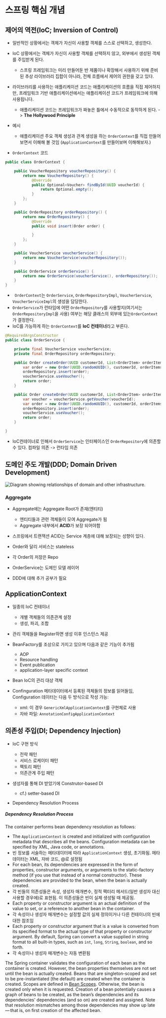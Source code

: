 # 스프링 핵심 개념

## 제어의 역전(IoC; Inversion of Control)

- 일반적인 상황에서는 객체가 자신이 사용할 객체를 스스로 선택하고, 생성한다.
- IoC 상황에서는 객체가 자신이 사용할 객체를 선택하지 않고, 외부에서 생성된 객체를 주입받게 된다.
  - 스프링 프레임워크는 미리 만들어둔 반 제품이나 확장해서 사용하기 위해 준비된 추상 라이브러리 집합이 아니라,
    전체 흐름에서 제어의 권한을 갖고 있다.
- 라이브러리를 사용하는 애플리케이션 코드는 애플리케이션의 흐름을 직접 제어하지만,
  프레임워크 기반 애플리케이션에서는 애플리케이션 코드가 프레임워크에 의해 사용됩니다.
  - 애플리케이션 코드는 프레임워크가 짜놓은 틀에서 수동적으로 동작하게 된다.
    -> **The Hollywood Principle**

- 예시
  - 애플리케이션 주요 객체 생성과 관계 생성을 하는 `OrderContext`를 직접 만들어보면서 이해해 볼 것임
    (`ApplicationContext`를 만들어보며 이해해보자.)

- `OrderContext` 코드

```java
public class OrderContext {

    public VoucherRepository voucherRepository() {
        return new VoucherRepository() {
            @Override
            public Optional<Voucher> findById(UUID voucherId) {
                return Optional.empty();
            }
        };
    }

    public OrderRepository orderRepository() {
        return new OrderRepository() {
            @Override
            public void insert(Order order) {

            }
        };
    }

    public VoucherService voucherService() {
        return new VoucherService(voucherRepository());
    }

    public OrderService orderService() {
        return new OrderService(voucherService(), orderRepository());
    }
}

```

- `	OrderContext`는 `OrderService`,  `OrderRepositoryImpl`, `VoucherService`, `VoucherServiceImpl`의 생성을 담당한다.
- `OrderService`가 런타임에 어떤 `OrderRepository`를 사용할지(여기서는 `OrderRepositoryImpl`을 사용) 여부는 해당 클래스의 외부에 있는`OrderContext`가 결정한다.
- IoC를 가능하게 하는 `OrderContext`를 **IoC 컨테이너**라고 부른다.

```java
@RequiredArgsConstructor
public class OrderService {

    private final VoucherService voucherService;
    private final OrderRepository orderRepository;

    public Order createOrder(UUID customerId, List<OrderItem> orderItems) {
        var order = new Order(UUID.randomUUID(), customerId, orderItems);
        orderRepository.insert(order);
        voucherService.useVoucher();
        return order;
    }

    public Order createOrder(UUID customerId, List<OrderItem> orderItems, UUID voucherId) {
        var voucher = voucherService.getVoucher(voucherId);
        var order = new Order(UUID.randomUUID(), customerId, orderItems, voucher);
        orderRepository.insert(order);
        voucherService.useVoucher();
        return order;
    }

}
```

- IoC컨테이너로 인해서 `OrderService`는 인터페이스인 `OrderRepository`에 의존할 수 있다.
  컴파일 의존 -> 런타임 의존



## 도메인 주도 개발(DDD; Domain Driven Development)

![Diagram showing relationships of domain and other infrastructure.](https://docs.microsoft.com/en-us/dotnet/architecture/microservices/microservice-ddd-cqrs-patterns/media/infrastructure-persistence-layer-design/repository-aggregate-database-table-relationships.png)

### Aggregate

- Aggregate에는 Aggregate Root가 존재(엔티티)
  - 엔티티들과 관련 객체들이 모여 Aggregate가 됨
  - Aggregate 내부에서 **ACID**가 보장 되어야함
- 스프링에서 트랜잭션 ACID는 Service 계층에 대해 보장되는 성향이 있다.
- Order와 달리 서비스는 stateless
- 각 Order의 저장은 Repo

- OrderService는 도메인 모델 레이어

- DDD에 대해 추가 공부가 필요



## ApplicationContext

- 일종의 IoC 컨테이너
  - 개별 객체들의 의존관계 설정
  - 생성, 파괴, 조합
- 관리 객체들을 Register하면 생성 이후 인스턴스 제공

- BeanFactory를 조상으로 가지고 있으며 다음과 같은 기능이 추가됨
  - AOP
  - Resource handling
  - Event publication
  - application-layer specific context
- Bean IoC의 관리 대상 객체

- Confinguration 메타데이터에서 등록된 객체들의 정보를 읽어들임, Configuration 데이터는 다음 두 방식으로 작성 가능:
  - xml: 이 경우 `GenericXmlApplicationContext`를 구현체로 사용
  - 자바 파일: `AnnotationConfigApplicationContext`



## 의존성 주입(DI; Dependency Injection)

- IoC 구현 방식
  - 전략 패턴
  - 서비스 로케이터 패턴
  - 팩토리 패턴
  - 의존관계 주입 패턴

- 생성자를 통해 DI 받았기에 Construtor-based DI
  - cf.)  setter-based DI

- Dependency Resolution Process

##### Dependency Resolution Process

The container performs bean dependency resolution as follows:

- The `ApplicationContext` is created and initialized with configuration metadata that describes all the beans. Configuration metadata can be specified by XML, Java code, or annotations.
- 빈 정보를 서술하는 메타데이터에 따라 `ApplicationContext` 생성, 초기화됨. 메타데이터는 XML, 자바 코드, @로 설정됨
- For each bean, its dependencies are expressed in the form of properties, constructor arguments, or arguments to the static-factory method (if you use that instead of a normal constructor). These dependencies are provided to the bean, when the bean is actually created.
- 각 빈들의 의존성들은 속성, 생성자 매개변수, 정적 팩터리 메서드(일반 생성자 대신 사용할 경우에)로 표현됨. 이 의존성들은 빈이 실제 생성될 때 제공됨.
- Each property or constructor argument is an actual definition of the value to set, or a reference to another bean in the container.
- 각 속성이나 생성자 매개변수는 설정할 값의 실제 정의이거나 다른 컨테이너의 빈에 대한 참조임
- Each property or constructor argument that is a value is converted from its specified format to the actual type of that property or constructor argument. By default, Spring can convert a value supplied in string format to all built-in types, such as `int`, `long`, `String`, `boolean`, and so forth.
- 각 속성이나 생성자 매개변수는 자동 변환됨

The Spring container validates the configuration of each bean as the container is created. However, the bean properties themselves are not set until the bean is actually created. Beans that are singleton-scoped and set to be pre-instantiated (the default) are created when the container is created. Scopes are defined in [Bean Scopes](https://docs.spring.io/spring-framework/docs/current/reference/html/core.html#beans-factory-scopes). Otherwise, the bean is created only when it is requested. Creation of a bean potentially causes a graph of beans to be created, as the bean’s dependencies and its dependencies' dependencies (and so on) are created and assigned. Note that resolution mismatches among those dependencies may show up late — that is, on first creation of the affected bean.